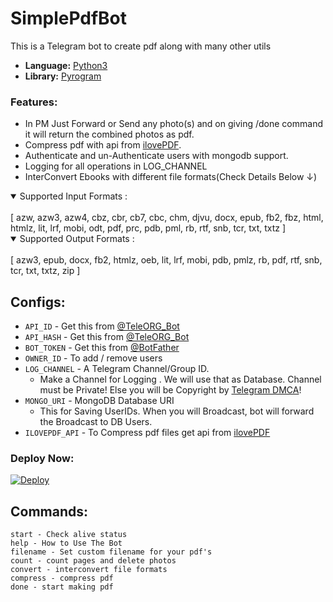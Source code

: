 # SimplePdfBot
This is a Telegram bot to create pdf along with many other utils

* **Language:** [Python3](https://www.python.org)
* **Library:** [Pyrogram](https://docs.pyrogram.org)

### Features:
- In PM Just Forward or Send any photo(s) and on giving /done command it will return the combined photos as pdf.
- Compress pdf with api from [ilovePDF](https://developer.ilovepdf.com/).
- Authenticate and un-Authenticate users with mongodb support.
- Logging for all operations in LOG_CHANNEL
- InterConvert Ebooks with different file formats(Check Details Below ↓)
<details open>
<summary>Supported Input Formats :</summary>
<br>
[ azw, azw3, azw4, cbz, cbr, cb7, cbc, chm, djvu, docx, epub, fb2, fbz, html, htmlz, lit, lrf, mobi, odt, pdf, prc, pdb, pml, rb, rtf, snb, tcr, txt, txtz ]
</details>
<details open>
<summary>Supported Output Formats :</summary>
<br>
[ azw3, epub, docx, fb2, htmlz, oeb, lit, lrf, mobi, pdb, pmlz, rb, pdf, rtf, snb, tcr, txt, txtz, zip ]
</details>

## Configs:
- `API_ID` - Get this from [@TeleORG_Bot](https://t.me/TeleORG_Bot)
- `API_HASH` - Get this from [@TeleORG_Bot](https://t.me/TeleORG_Bot)
- `BOT_TOKEN` - Get this from [@BotFather](https://t.me/BotFather)
- `OWNER_ID` - To add / remove users
- `LOG_CHANNEL` - A Telegram Channel/Group ID.
	- Make a Channel for Logging . We will use that as Database. Channel must be Private! Else you will be Copyright by [Telegram DMCA](https://t.me/dmcatelegram)!
- `MONGO_URI` - MongoDB Database URI
	- This for Saving UserIDs. When you will Broadcast, bot will forward the Broadcast to DB Users.
- `ILOVEPDF_API` - To Compress pdf files get api from [ilovePDF](https://developer.ilovepdf.com/)

### Deploy Now:
[![Deploy](https://www.herokucdn.com/deploy/button.svg)](https://heroku.com/deploy?template=https://github.com/artemiszuk/SimplePdfBot)

## Commands:
```
start - Check alive status
help - How to Use The Bot
filename - Set custom filename for your pdf's
count - count pages and delete photos
convert - interconvert file formats
compress - compress pdf 
done - start making pdf

